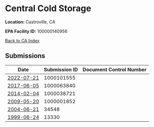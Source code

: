 # Central Cold Storage

**Location:** Castroville, CA

**EPA Facility ID:** 100000140956

[Back to CA Index](../../index.md)

## Submissions

| Date | Submission ID | Document Control Number |
|------|--------------|-------------------------|
| [2022-07-21](submissions/1000101555.md) | 1000101555 |  |
| [2017-06-05](submissions/1000063840.md) | 1000063840 |  |
| [2014-02-04](submissions/1000038721.md) | 1000038721 |  |
| [2009-05-20](submissions/1000001852.md) | 1000001852 |  |
| [2004-06-21](submissions/34548.md) | 34548 |  |
| [1999-06-24](submissions/13330.md) | 13330 |  |
